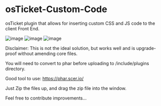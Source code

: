 # osTicket-Custom-Code

osTicket plugin that allows for inserting custom CSS and JS code to the client Front End.

![image](https://user-images.githubusercontent.com/2007626/211731476-9ea93a58-49bf-44d2-9790-a97befd08569.png)
![image](https://user-images.githubusercontent.com/2007626/211731517-b81acca0-0a27-496d-9820-1209ffcd306e.png)
![image](https://user-images.githubusercontent.com/2007626/211731556-4de65290-3412-4f2b-b252-43a547073210.png)


Disclaimer: This is not the ideal solution, but works well and is upgrade-proof without amending core files. 

You will need to convert to phar before uploading to /include/plugins directory.

Good tool to use: https://phar.scer.io/

Just Zip the files up, and drag the zip file into the window.

Feel free to contribute improvements...
